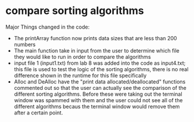 # compare sorting algorithms

Major Things changed in the code:
- The printArray function now prints data sizes that are less than 200 numbers
- The main function take in input from the user to determine which file they would like to run in order to compare the algorithms
- input file 1 (input1.txt) from lab 8 was added into the code as input4.txt; this file is used to test the logic of the sorting algorithms, there is no real difference shown in the runtime for this file specifically
- Alloc and DeAlloc have the "print data allocated/deallocated" functions commented out so that the user can actually see the comparison of the different sorting algorithms. Before these were taking out the terminal window was spammed with them and the user could not see all of the different algorithms becaus the terminal window would remove them after a certain point.
